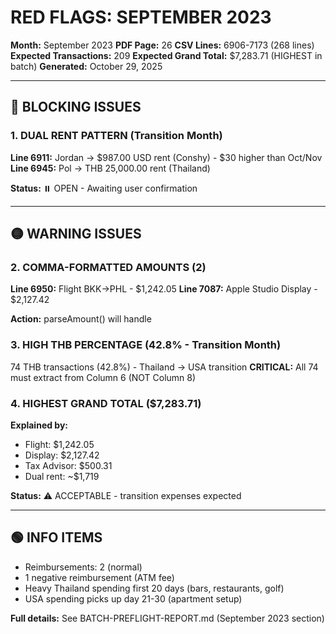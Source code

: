 # RED FLAGS: SEPTEMBER 2023

**Month:** September 2023
**PDF Page:** 26
**CSV Lines:** 6906-7173 (268 lines)
**Expected Transactions:** 209
**Expected Grand Total:** $7,283.71 (HIGHEST in batch)
**Generated:** October 29, 2025

---

## 🔴 BLOCKING ISSUES

### 1. DUAL RENT PATTERN (Transition Month)

**Line 6911:** Jordan → $987.00 USD rent (Conshy) - $30 higher than Oct/Nov
**Line 6945:** Pol → THB 25,000.00 rent (Thailand)

**Status:** ⏸️ OPEN - Awaiting user confirmation

---

## 🟡 WARNING ISSUES

### 2. COMMA-FORMATTED AMOUNTS (2)

**Line 6950:** Flight BKK→PHL - $1,242.05
**Line 7087:** Apple Studio Display - $2,127.42

**Action:** parseAmount() will handle

### 3. HIGH THB PERCENTAGE (42.8% - Transition Month)

74 THB transactions (42.8%) - Thailand → USA transition
**CRITICAL:** All 74 must extract from Column 6 (NOT Column 8)

### 4. HIGHEST GRAND TOTAL ($7,283.71)

**Explained by:**
- Flight: $1,242.05
- Display: $2,127.42
- Tax Advisor: $500.31
- Dual rent: ~$1,719

**Status:** ⚠️ ACCEPTABLE - transition expenses expected

---

## 🟢 INFO ITEMS

- Reimbursements: 2 (normal)
- 1 negative reimbursement (ATM fee)
- Heavy Thailand spending first 20 days (bars, restaurants, golf)
- USA spending picks up day 21-30 (apartment setup)

**Full details:** See BATCH-PREFLIGHT-REPORT.md (September 2023 section)
